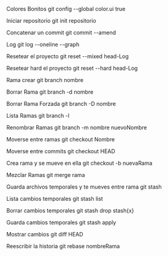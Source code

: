 Colores Bonitos
git config --global color.ui true

Iniciar repositorio
git init repositorio

Concatenar un commit
git commit --amend

Log
git log --oneline --graph

Resetear el proyecto
git reset --mixed head-Log

Resetear hard el proyecto
git reset --hard head-Log

Rama crear
git branch nombre

Borrar Rama
git branch -d nombre

Borrar Rama Forzada
git branch -D nombre

Lista Ramas
git branch -l

Renombrar Ramas
git branch -m nombre nuevoNombre

Moverse entre ramas
git checkout Nombre

Moverse entre commits
git checkout HEAD

Crea rama y se mueve en ella
git checkout -b nuevaRama

Mezclar Ramas
git merge rama

Guarda archivos temporales y te mueves entre rama
git stash

Lista cambios temporales
git stash list

Borrar cambios temporales
git stash drop stash{x}

Guarda cambios temporales
git stash apply


Mostrar cambios
git diff HEAD

Reescribir la historia
git rebase nombreRama

